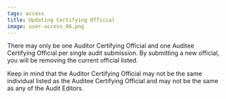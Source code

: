 ```yaml
---
tags: access
title: Updating Certifying Official
image: user-access_06.png
---
```


There may only be one Auditor Certifying Official and one Auditee Certifying Official per single audit submission. By submitting a new official, you will be removing the current official listed. 

Keep in mind that the Auditor Certifying Official may not be the same individual listed as the Auditee Certifying Official and may not be the same as any of the Audit Editors.